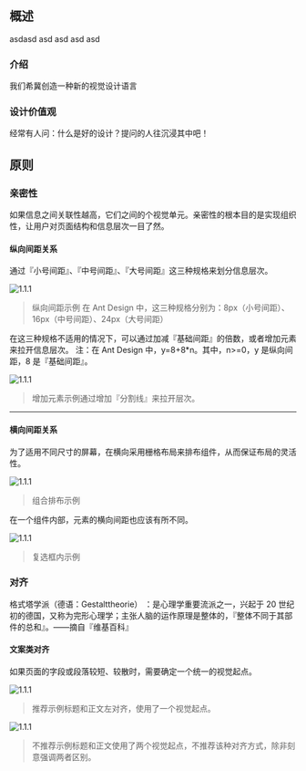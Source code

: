## 概述
asdasd
asd
asd
asd
asd


### 介绍
我们希冀创造一种新的视觉设计语言

### 设计价值观
经常有人问：什么是好的设计？提问的人往沉浸其中吧！

## 原则

### 亲密性
如果信息之间关联性越高，它们之间的个视觉单元。亲密性的根本目的是实现组织性，让用户对页面结构和信息层次一目了然。
#### 纵向间距关系
 通过『小号间距』、『中号间距』、『大号间距』这三种规格来划分信息层次。

![1.1.1](1.1.1.png)
> 纵向间距示例 在 Ant Design 中，这三种规格分别为：8px（小号间距）、16px（中号间距）、24px（大号间距）

在这三种规格不适用的情况下，可以通过加减『基础间距』的倍数，或者增加元素来拉开信息层次。
注：在 Ant Design 中，y=8+8*n。其中，n>=0，y 是纵向间距，8 是『基础间距』。

![1.1.1](1.1.2.png)
> 增加元素示例通过增加『分割线』来拉开层次。

<hr>

#### 横向间距关系 
为了适用不同尺寸的屏幕，在横向采用栅格布局来排布组件，从而保证布局的灵活性。

![1.1.1](1.1.3.png)
> 组合排布示例

在一个组件内部，元素的横向间距也应该有所不同。

![1.1.1](1.1.4.png)
> 复选框内示例

### 对齐
格式塔学派（德语：Gestalttheorie） ：是心理学重要流派之一，兴起于 20 世纪初的德国，又称为完形心理学；主张人脑的运作原理是整体的，『整体不同于其部件的总和』。——摘自『维基百科』

#### 文案类对齐
如果页面的字段或段落较短、较散时，需要确定一个统一的视觉起点。

![1.1.1](1.1.5.png) 
> 推荐示例标题和正文左对齐，使用了一个视觉起点。

![1.1.1](1.1.6.png)
> 不推荐示例标题和正文使用了两个视觉起点，不推荐该种对齐方式，除非刻意强调两者区别。
